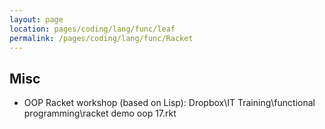 ```yaml
---
layout: page
location: pages/coding/lang/func/leaf
permalink: /pages/coding/lang/func/Racket
---
```



## Misc

- OOP Racket workshop (based on Lisp): Dropbox\IT Training\functional programming\racket demo oop 17.rkt
